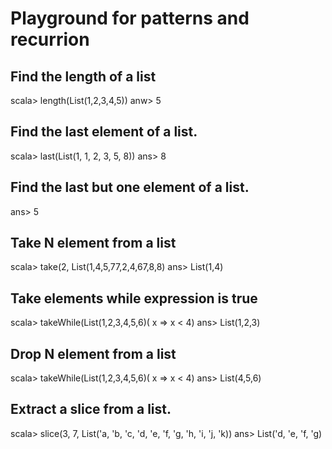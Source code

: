 # Playground for patterns and recurrion

## Find the length of a list
scala> length(List(1,2,3,4,5))
anw> 5

## Find the last element of a list.
scala> last(List(1, 1, 2, 3, 5, 8))
ans> 8

## Find the last but one element of a list.
ans> 5

## Take N element from a list
scala> take(2, List(1,4,5,77,2,4,67,8,8)
ans> List(1,4)

## Take elements while expression is true
scala> takeWhile(List(1,2,3,4,5,6)( x => x < 4)
ans> List(1,2,3)

## Drop N element from a list
scala> takeWhile(List(1,2,3,4,5,6)( x => x < 4)
ans> List(4,5,6)

## Extract a slice from a list.
scala> slice(3, 7, List('a, 'b, 'c, 'd, 'e, 'f, 'g, 'h, 'i, 'j, 'k))
ans> List('d, 'e, 'f, 'g)

